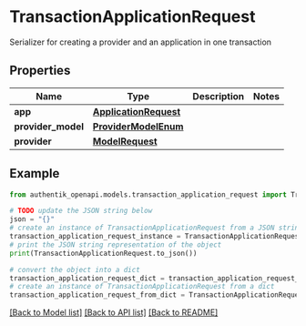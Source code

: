 # TransactionApplicationRequest

Serializer for creating a provider and an application in one transaction

## Properties

Name | Type | Description | Notes
------------ | ------------- | ------------- | -------------
**app** | [**ApplicationRequest**](ApplicationRequest.md) |  | 
**provider_model** | [**ProviderModelEnum**](ProviderModelEnum.md) |  | 
**provider** | [**ModelRequest**](ModelRequest.md) |  | 

## Example

```python
from authentik_openapi.models.transaction_application_request import TransactionApplicationRequest

# TODO update the JSON string below
json = "{}"
# create an instance of TransactionApplicationRequest from a JSON string
transaction_application_request_instance = TransactionApplicationRequest.from_json(json)
# print the JSON string representation of the object
print(TransactionApplicationRequest.to_json())

# convert the object into a dict
transaction_application_request_dict = transaction_application_request_instance.to_dict()
# create an instance of TransactionApplicationRequest from a dict
transaction_application_request_from_dict = TransactionApplicationRequest.from_dict(transaction_application_request_dict)
```
[[Back to Model list]](../README.md#documentation-for-models) [[Back to API list]](../README.md#documentation-for-api-endpoints) [[Back to README]](../README.md)


